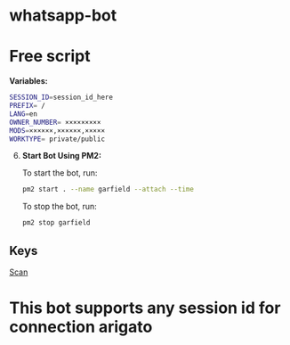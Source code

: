 # whatsapp-bot


# Free script

**Variables:**

   ```sh
   SESSION_ID=session_id_here
   PREFIX= /
   LANG=en
   OWNER_NUMBER= ×××××××××
   MODS=××××××,××××××,×××××
   WORKTYPE= private/public
   ```

6. **Start Bot Using PM2:**

   To start the bot, run:

   ```sh
   pm2 start . --name garfield --attach --time
   ```

   To stop the bot, run:

   ```sh
   pm2 stop garfield
   ```

  ## Keys

  [Scan](https://hastebin-pair.onrender.com)

  # This bot supports any session id for connection arigato
